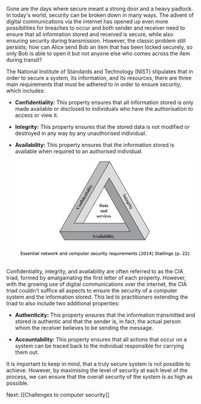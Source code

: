 Gone are the days where secure meant a strong door and a heavy padlock. In today's world, security can be broken down in many ways. The advent of digital communications via the internet has opened up even more possibilities for breaches to occur and both sender and receiver need to ensure that all information stored and received is secure, while also ensuring security during transmission. However, the classic problem still persists; how can Alice send Bob an item that has been locked securely, so only Bob is able to open it but not anyone else who comes across the item during transit?

The National Institute of Standards and Technology (NIST) stipulates that in order to secure a system, its information, and its resources, there are three main requirements that must be adhered to in order to ensure security, which includes:

- **Confidentiality:** This property ensures that all information stored is only made available or disclosed to individuals who have the authorisation to access or view it.
    
- **Integrity:** This property ensures that the stored data is not modified or destroyed in any way by any unauthorised individual.
    
- **Availability:** This property ensures that the information stored is available when required to an authorised individual.
![](../public/db3c652b4a325bf165d59e3fd0b4e7e6.png)

Confidentiality, integrity, and availability are often referred to as the CIA triad, formed by amalgamating the first letter of each property. However, with the growing use of digital communications over the internet, the CIA triad couldn't suffice all aspects to ensure the security of a computer system and the information stored. This led to practitioners extending the triad to also include two additional properties:

- **Authenticity:** This property ensures that the information transmitted and stored is authentic and that the sender is, in fact, the actual person whom the receiver believes to be sending the message.  
    
- **Accountability:** This property ensures that all actions that occur on a system can be traced back to the individual responsible for carrying them out.
    

It is important to keep in mind, that a truly secure system is not possible to achieve. However, by maximising the level of security at each level of the process, we can ensure that the overall security of the system is as high as possible.

Next: [[Challenges to computer security]]